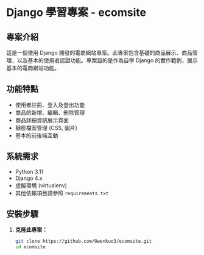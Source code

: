 # Django 學習專案 - ecomsite

## 專案介紹
這是一個使用 Django 開發的電商網站專案。此專案包含基礎的商品展示、商品管理，以及基本的使用者認證功能。專案目的是作為自學 Django 的實作範例，展示基本的電商網站功能。

## 功能特點
- 使用者註冊、登入及登出功能
- 商品的新增、編輯、刪除管理
- 商品詳細資訊展示頁面
- 靜態檔案管理 (CSS, 圖片)
- 基本的前後端互動

## 系統需求
- Python 3.11
- Django 4.x
- 虛擬環境 (virtualenv)
- 其他依賴項目請參照 `requirements.txt`

## 安裝步驟

1. **克隆此專案：**
   ```bash
   git clone https://github.com/Owenkuo3/ecomsite.git
   cd ecomsite
